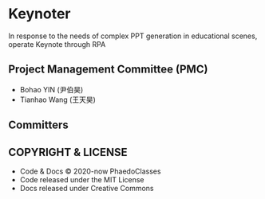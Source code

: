 # Keynoter
In response to the needs of complex PPT generation in educational scenes, operate Keynote through RPA

## Project Management Committee (PMC)

- Bohao YIN (尹伯昊)
- Tianhao Wang (王天昊)

## Committers



## COPYRIGHT & LICENSE

- Code & Docs © 2020-now PhaedoClasses
- Code released under the MIT License
- Docs released under Creative Commons
